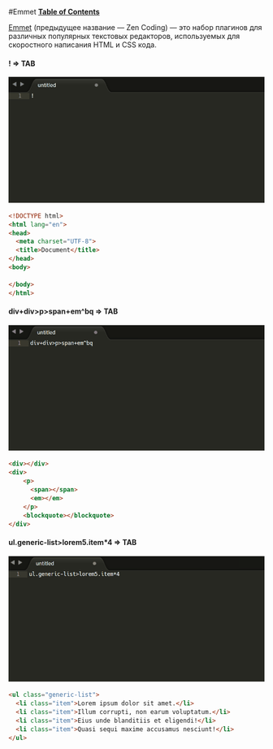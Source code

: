 #Emmet
**[Table of Contents](https://github.com/EvgeniyPolovniy/fron_end_book)**

[Emmet](http://docs.emmet.io) (предыдущее название — Zen Coding) — это набор плагинов для различных популярных текстовых редакторов, используемых для скоростного написания HTML и CSS кода.

#### ! => TAB

![](img/emmet1.gif)

```html
<!DOCTYPE html>
<html lang="en">
<head>
  <meta charset="UTF-8">
  <title>Document</title>
</head>
<body>
  
</body>
</html>
```

#### div+div>p>span+em^bq => TAB

![](img/emmet2.gif)

```html
<div></div>
<div>
    <p>
      <span></span>
      <em></em>
    </p>
    <blockquote></blockquote>
</div>
```

#### ul.generic-list>lorem5.item*4 => TAB

![](img/emmet3.gif)

```html
<ul class="generic-list">
  <li class="item">Lorem ipsum dolor sit amet.</li>
  <li class="item">Illum corrupti, non earum voluptatum.</li>
  <li class="item">Eius unde blanditiis et eligendi!</li>
  <li class="item">Quasi sequi maxime accusamus nesciunt!</li>
</ul>
```
